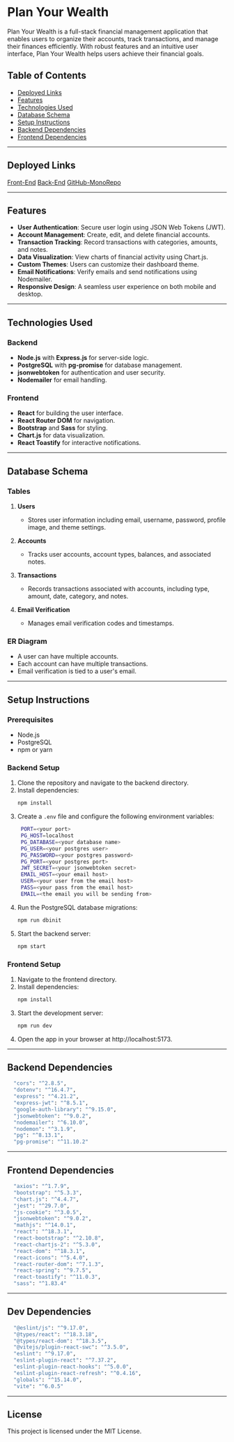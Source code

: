 # Plan Your Wealth

Plan Your Wealth is a full-stack financial management application that enables users to organize their accounts, track transactions, and manage their finances efficiently. With robust features and an intuitive user interface, Plan Your Wealth helps users achieve their financial goals.

## Table of Contents

- [Deployed Links](#deployed-links)
- [Features](#features)
- [Technologies Used](#technologies-used)
- [Database Schema](#database-schema)
- [Setup Instructions](#setup-instructions)
- [Backend Dependencies](#backend-dependencies)
- [Frontend Dependencies](#frontend-dependencies)

---

## Deployed Links

[Front-End](https://plan-your-wealth.vercel.app)
[Back-End](https://plan-your-wealth-api.vercel.app)
[GitHub-MonoRepo](https://github.com/gitlep1/PlanYourWealth)

---

## Features

- **User Authentication**: Secure user login using JSON Web Tokens (JWT).
- **Account Management**: Create, edit, and delete financial accounts.
- **Transaction Tracking**: Record transactions with categories, amounts, and notes.
- **Data Visualization**: View charts of financial activity using Chart.js.
- **Custom Themes**: Users can customize their dashboard theme.
- **Email Notifications**: Verify emails and send notifications using Nodemailer.
- **Responsive Design**: A seamless user experience on both mobile and desktop.

---

## Technologies Used

### Backend

- **Node.js** with **Express.js** for server-side logic.
- **PostgreSQL** with **pg-promise** for database management.
- **jsonwebtoken** for authentication and user security.
- **Nodemailer** for email handling.

### Frontend

- **React** for building the user interface.
- **React Router DOM** for navigation.
- **Bootstrap** and **Sass** for styling.
- **Chart.js** for data visualization.
- **React Toastify** for interactive notifications.

---

## Database Schema

### Tables

1. **Users**

   - Stores user information including email, username, password, profile image, and theme settings.

2. **Accounts**

   - Tracks user accounts, account types, balances, and associated notes.

3. **Transactions**

   - Records transactions associated with accounts, including type, amount, date, category, and notes.

4. **Email Verification**
   - Manages email verification codes and timestamps.

### ER Diagram

- A user can have multiple accounts.
- Each account can have multiple transactions.
- Email verification is tied to a user's email.

---

## Setup Instructions

### Prerequisites

- Node.js
- PostgreSQL
- npm or yarn

### Backend Setup

1. Clone the repository and navigate to the backend directory.
2. Install dependencies:
   ```bash
   npm install
   ```
3. Create a `.env` file and configure the following environment variables:
   ```bash
    PORT=<your port>
    PG_HOST=localhost
    PG_DATABASE=<your database name>
    PG_USER=<your postgres user>
    PG_PASSWORD=<your postgres password>
    PG_PORT=<your postgres port>
    JWT_SECRET=<your jsonwebtoken secret>
    EMAIL_HOST=<your email host>
    USER=<your user from the email host>
    PASS=<your pass from the email host>
    EMAIL=<the email you will be sending from>
   ```
4. Run the PostgreSQL database migrations:
   ```bash
   npm run dbinit
   ```
5. Start the backend server:
   ```bash
   npm start
   ```

### Frontend Setup

1. Navigate to the frontend directory.
2. Install dependencies:
   ```bash
   npm install
   ```
3. Start the development server:
   ```bash
   npm run dev
   ```
4. Open the app in your browser at http://localhost:5173.

---

## Backend Dependencies

```bash
  "cors": "^2.8.5",
  "dotenv": "^16.4.7",
  "express": "^4.21.2",
  "express-jwt": "^8.5.1",
  "google-auth-library": "^9.15.0",
  "jsonwebtoken": "^9.0.2",
  "nodemailer": "^6.10.0",
  "nodemon": "^3.1.9",
  "pg": "^8.13.1",
  "pg-promise": "^11.10.2"
```

---

## Frontend Dependencies

```bash
  "axios": "^1.7.9",
  "bootstrap": "^5.3.3",
  "chart.js": "^4.4.7",
  "jest": "^29.7.0",
  "js-cookie": "^3.0.5",
  "jsonwebtoken": "^9.0.2",
  "mathjs": "^14.0.1",
  "react": "^18.3.1",
  "react-bootstrap": "^2.10.8",
  "react-chartjs-2": "^5.3.0",
  "react-dom": "^18.3.1",
  "react-icons": "^5.4.0",
  "react-router-dom": "^7.1.3",
  "react-spring": "^9.7.5",
  "react-toastify": "^11.0.3",
  "sass": "^1.83.4"
```

---

## Dev Dependencies

```bash
  "@eslint/js": "^9.17.0",
  "@types/react": "^18.3.18",
  "@types/react-dom": "^18.3.5",
  "@vitejs/plugin-react-swc": "^3.5.0",
  "eslint": "^9.17.0",
  "eslint-plugin-react": "^7.37.2",
  "eslint-plugin-react-hooks": "^5.0.0",
  "eslint-plugin-react-refresh": "^0.4.16",
  "globals": "^15.14.0",
  "vite": "^6.0.5"
```

---

## License

This project is licensed under the MIT License.
